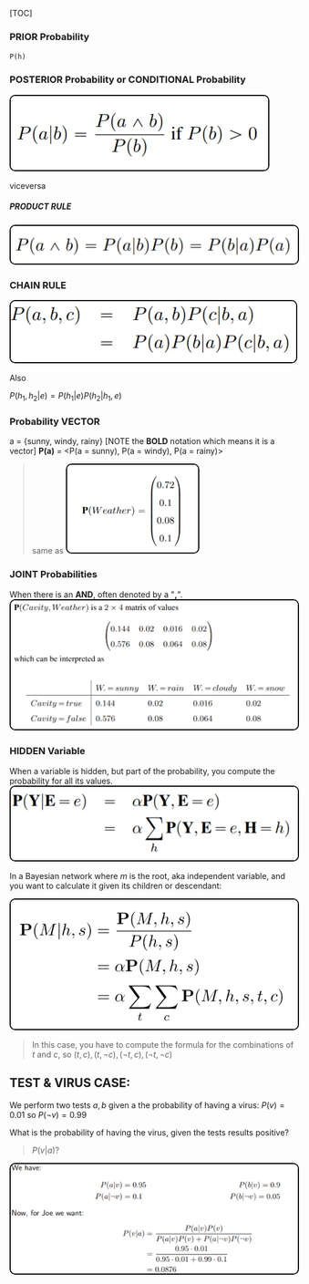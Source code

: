 [TOC]

<style>
    img {
        border: solid 2px black;
        border-radius: 10px;
    }
</style>

### PRIOR Probability
    P(h)

### POSTERIOR Probability or CONDITIONAL Probability
<img src="img/conditional_probability.png">

viceversa
##### PRODUCT RULE
<img src="img/product_rule.png">


### CHAIN RULE
<img src="img/ChainRule.png">

Also

$P(h_1,h_2 | e) = P(h_1 | e)P(h_2|h_1,e)$

### Probability VECTOR
a = {sunny, windy, rainy}
[NOTE the **BOLD** notation which means it is a vector]
**P(a)** = <P(a = sunny), P(a = windy), P(a = rainy)>

> same as 
> <img src="img/prob_notation_vector.png" width="230px"> 

### JOINT Probabilities
When there is an **AND**, often denoted by a "**,**".
<img src="img/joint_probabilities.png">

### HIDDEN Variable
When a variable is hidden, but part of the probability, you compute the probability for all its values.
<img src="img/hidden_variable.png">

In a Bayesian network where $m$ is the root, aka independent variable, and you want to calculate it given its children or descendant:

<img src="img/post_condition_tut3.png">
<br>

> In this case, you have to compute the formula for the combinations of $t$ and $c$, so $(t, c), (t, ¬c), (¬t, c), (¬t, ¬c)$ 




## TEST & VIRUS CASE:
We perform two tests $a, b$ given a the probability of having a virus:
$P(v)=0.01$ so 
$P(¬v)=0.99$

What is the probability of having the virus, given the tests results positive?
> $P(v | a)?$

<img src="img/virus_test.png">
